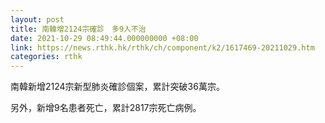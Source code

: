 ```yaml
---
layout: post
title: 南韓增2124宗確診　多9人不治
date: 2021-10-29 08:49:44.000000000 +08:00
link: https://news.rthk.hk/rthk/ch/component/k2/1617469-20211029.htm
categories: rthk
---
```


南韓新增2124宗新型肺炎確診個案，累計突破36萬宗。

另外，新增9名患者死亡，累計2817宗死亡病例。
